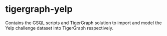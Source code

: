 # tigergraph-yelp
Contains the GSQL scripts and TigerGraph solution to import and model the Yelp challenge dataset into TigerGraph respectively.
